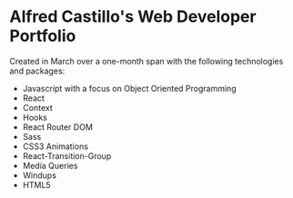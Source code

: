 # Alfred Castillo's Web Developer Portfolio

Created in March over a one-month span with the following technologies and packages:

- Javascript with a focus on Object Oriented Programming
- React
- Context
- Hooks
- React Router DOM
- Sass
- CSS3 Animations
- React-Transition-Group
- Media Queries
- Windups
- HTML5
